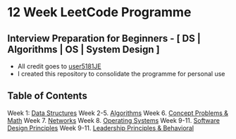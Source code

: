 # 12 Week LeetCode Programme
## Interview Preparation for Beginners - [ DS | Algorithms | OS | System Design ]
- All credit goes to [user5181JE](https://leetcode.com/discuss/general-discussion/698684/interview-preparation-for-beginners-ds-algorithms-os-system-design)
- I created this repository to consolidate the programme for personal use
## Table of Contents
Week 1: [Data Structures](https://github.com/aaronw4ng/12WeekLeetCode/tree/master/1.%20Data%20Structures) 
Week 2-5. [Algorithms](https://github.com/aaronw4ng/12WeekLeetCode/tree/master/1.%20Data%20Structures) 
Week 6. [Concept Problems & Math](https://github.com/aaronw4ng/12WeekLeetCode/tree/master/1.%20Data%20Structures) 
Week 7. [Networks](https://github.com/aaronw4ng/12WeekLeetCode/tree/master/1.%20Data%20Structures) 
Week 8. [Operating Systems](https://github.com/aaronw4ng/12WeekLeetCode/tree/master/1.%20Data%20Structures) 
Week 9-11. [Software Design Principles](https://github.com/aaronw4ng/12WeekLeetCode/tree/master/1.%20Data%20Structures) 
Week 9-11. [Leadership Principles & Behavioral](https://github.com/aaronw4ng/12WeekLeetCode/tree/master/1.%20Data%20Structures) 
